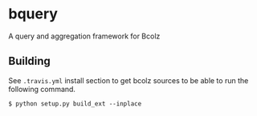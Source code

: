 bquery
======

A query and aggregation framework for Bcolz

Building
--------
See ```.travis.yml``` install section to get bcolz sources to be able to run 
the following command.

```$ python setup.py build_ext --inplace```
